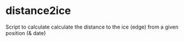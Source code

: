 # distance2ice
Script to calculate calculate the distance to the ice (edge) from a given position (&amp; date)
